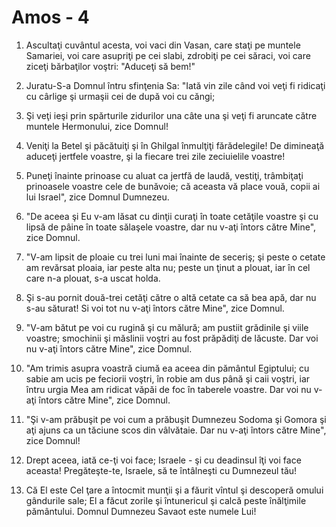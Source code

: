 # Amos - 4

1. Ascultaţi cuvântul acesta, voi vaci din Vasan, care staţi pe muntele Samariei, voi care asupriţi pe cei slabi, zdrobiţi pe cei săraci, voi care ziceţi bărbaţilor voştri: "Aduceţi să bem!" 

2. Juratu-S-a Domnul întru sfinţenia Sa: "Iată vin zile când voi veţi fi ridicaţi cu cârlige şi urmaşii cei de după voi cu căngi; 

3. Şi veţi ieşi prin spărturile zidurilor una câte una şi veţi fi aruncate către muntele Hermonului, zice Domnul! 

4. Veniţi la Betel şi păcătuiţi şi în Ghilgal înmulţiţi fărădelegile! De dimineaţă aduceţi jertfele voastre, şi la fiecare trei zile zeciuielile voastre! 

5. Puneţi înainte prinoase cu aluat ca jertfă de laudă, vestiţi, trâmbiţaţi prinoasele voastre cele de bunăvoie; că aceasta vă place vouă, copii ai lui Israel", zice Domnul Dumnezeu. 

6. "De aceea şi Eu v-am lăsat cu dinţii curaţi în toate cetăţile voastre şi cu lipsă de pâine în toate sălaşele voastre, dar nu v-aţi întors către Mine", zice Domnul. 

7. "V-am lipsit de ploaie cu trei luni mai înainte de seceriş; şi peste o cetate am revărsat ploaia, iar peste alta nu; peste un ţinut a plouat, iar în cel care n-a plouat, s-a uscat holda. 

8. Şi s-au pornit două-trei cetăţi către o altă cetate ca să bea apă, dar nu s-au săturat! Si voi tot nu v-aţi întors către Mine", zice Domnul. 

9. "V-am bătut pe voi cu rugină şi cu mălură; am pustiit grădinile şi viile voastre; smochinii şi măslinii voştri au fost prăpădiţi de lăcuste. Dar voi nu v-aţi întors către Mine", zice Domnul. 

10. "Am trimis asupra voastră ciumă ea aceea din pământul Egiptului; cu sabie am ucis pe feciorii voştri, în robie am dus până şi caii voştri, iar întru urgia Mea am ridicat văpăi de foc în taberele voastre. Dar voi nu v-aţi întors către Mine", zice Domnul. 

11. "Şi v-am prăbuşit pe voi cum a prăbuşit Dumnezeu Sodoma şi Gomora şi aţi ajuns ca un tăciune scos din vâlvătaie. Dar nu v-aţi întors către Mine", zice Domnul! 

12. Drept aceea, iată ce-ţi voi face; Israele - şi cu deadinsul îţi voi face aceasta! Pregăteşte-te, Israele, să te întâlneşti cu Dumnezeul tău! 

13. Că El este Cel ţare a întocmit munţii şi a făurit vîntul şi descoperă omului gândurile sale; El a făcut zorile şi întunericul şi calcă peste înălţimile pământului. Domnul Dumnezeu Savaot este numele Lui! 

